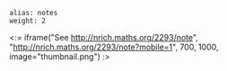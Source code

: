 ````
alias: notes
weight: 2
````

<:= iframe("See http://nrich.maths.org/2293/note", "http://nrich.maths.org/2293/note?mobile=1", 700, 1000, image="thumbnail.png") :>